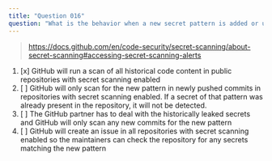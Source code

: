 ```yaml
---
title: "Question 016"
question: "What is the behavior when a new secret pattern is added or updated in the GitHub secret scanning partner program?"
---
```



> https://docs.github.com/en/code-security/secret-scanning/about-secret-scanning#accessing-secret-scanning-alerts
1. [x] GitHub will run a scan of all historical code content in public repositories with secret scanning enabled
1. [ ] GitHub will only scan for the new pattern in newly pushed commits in repositories with secret scanning enabled. If a secret of that pattern was already present in the repository, it will not be detected.
1. [ ] The GitHub partner has to deal with the historically leaked secrets and GitHub will only scan any new commits for the new pattern
1. [ ] GitHub will create an issue in all repositories with secret scanning enabled so the maintainers can check the repository for any secrets matching the new pattern
